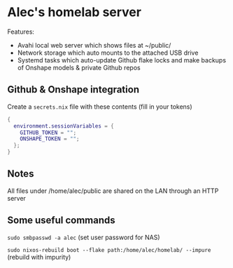 # Alec's homelab server

Features:

- Avahi local web server which shows files at ~/public/
- Network storage which auto mounts to the attached USB drive
- Systemd tasks which auto-update Github flake locks and make backups of Onshape models & private Github repos

## Github & Onshape integration

Create a `secrets.nix` file with these contents (fill in your tokens)

```nix
{
  environment.sessionVariables = {
    GITHUB_TOKEN = "";
    ONSHAPE_TOKEN = "";
  };
}
```

## Notes

All files under /home/alec/public are shared on the LAN through an HTTP server

## Some useful commands

`sudo smbpasswd -a alec` (set user password for NAS)

`sudo nixos-rebuild boot --flake path:/home/alec/homelab/ --impure` (rebuild with impurity)
